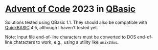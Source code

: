 # [Advent of Code](https://adventofcode.com/) 2023 in [QBasic](https://en.wikipedia.org/wiki/QBasic)

Solutions tested using QBasic 1.1. They should also be compatible with [QuickBASIC](https://en.wikipedia.org/wiki/QuickBASIC) 4.5, although I haven't tested yet.

Note: Input file end-of-line characters must be converted to DOS end-of-line characters to work, e.g., using a utility like `unix2dos`.
